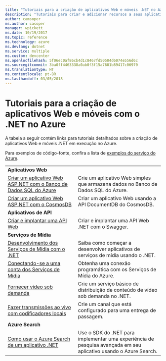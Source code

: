 ```yaml
---
title: "Tutoriais para a criação de aplicativos Web e móveis .NET no Azure"
description: "Tutoriais para criar e adicionar recursos a seus aplicativos .NET Web e móveis usando os serviços do Azure."
author: camsoper
ms.author: casoper
manager: wpickett
ms.date: 10/19/2017
ms.topic: reference
ms.technology: azure
ms.devlang: dotnet
ms.service: multiple
ms.custom: devcenter
ms.openlocfilehash: 5f06ec0af86cb4d1c8467fd50504d6074e556d6c
ms.sourcegitcommit: 3ba0ff4463338a0ab0f3f15a7601b89417c06970
ms.translationtype: HT
ms.contentlocale: pt-BR
ms.lasthandoff: 03/05/2018
---
```

# <a name="tutorials-for-building-web-and-mobile-apps-with-net-in-azure"></a>Tutoriais para a criação de aplicativos Web e móveis com o .NET no Azure

A tabela a seguir contém links para tutoriais detalhados sobre a criação de aplicativos Web e móveis .NET em execução no Azure.

Para exemplos de código-fonte, confira a lista de [exemplos do serviço do Azure](https://azure.microsoft.com/resources/samples/?platform=dotnet).

| | |
|---|---|
| **Aplicativos Web**||
| [Criar um aplicativo Web ASP.NET com o Banco de Dados SQL do Azure][1] | Crie um aplicativo Web simples que armazena dados no Banco de Dados SQL do Azure. | 
| [Criar um aplicativo Web ASP.NET com o CosmosDB][2] | Criar um aplicativo Web usando a API DocumentDB do CosmosDB. | 
| **Aplicativos de API**||
| [Criar e implantar uma API Web][3] | Criar e implantar uma API Web .NET com o Swagger. | 
| **Serviços de Mídia** | |
| [Desenvolvimento dos Serviços de Mídia com o .NET][6] | Saiba como começar a desenvolver aplicativos de serviços de mídia usando o .NET. |
| [Conectando-se a uma conta dos Serviços de Mídia][7] | Obtenha uma conexão programática com os Serviços de Mídia do Azure. |
| [Fornecer vídeo sob demanda][4] | Crie um serviço básico de distribuição de conteúdo de vídeo sob demanda no .NET. | 
| [Fazer transmissões ao vivo com codificadores locais][8] | Crie um canal que está configurado para uma entrega de passagem. |
| **Azure Search**||
| [Como usar o Azure Search de um aplicativo .NET][5] | Use o SDK do .NET para implementar uma experiência de pesquisa avançada em seu aplicativo usando o Azure Search. | 



[1]: /azure/app-service-web/app-service-web-tutorial-dotnet-sqldatabase
[2]: /azure/documentdb/documentdb-dotnet-application
[3]: /azure/app-service-api/app-service-api-dotnet-get-started
[4]: /azure/media-services/media-services-dotnet-get-started
[5]: /azure/search/search-howto-dotnet-sdk
[6]: /azure/media-services/media-services-dotnet-how-to-use
[7]: /azure/media-services/media-services-dotnet-connect-programmatically
[8]: /azure/media-services/media-services-dotnet-live-encode-with-onpremises-encoders